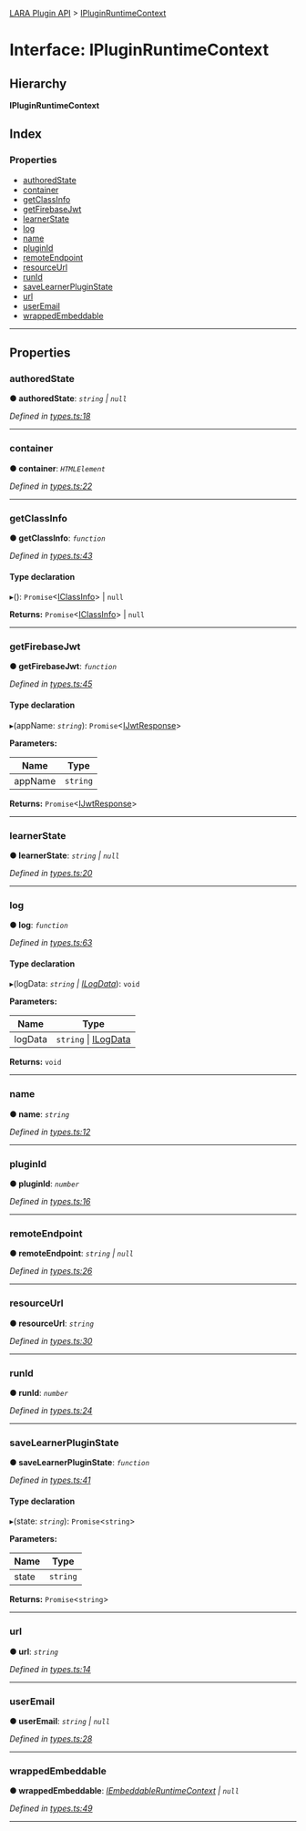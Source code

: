 [LARA Plugin API](../README.md) > [IPluginRuntimeContext](../interfaces/ipluginruntimecontext.md)

# Interface: IPluginRuntimeContext

## Hierarchy

**IPluginRuntimeContext**

## Index

### Properties

* [authoredState](ipluginruntimecontext.md#authoredstate)
* [container](ipluginruntimecontext.md#container)
* [getClassInfo](ipluginruntimecontext.md#getclassinfo)
* [getFirebaseJwt](ipluginruntimecontext.md#getfirebasejwt)
* [learnerState](ipluginruntimecontext.md#learnerstate)
* [log](ipluginruntimecontext.md#log)
* [name](ipluginruntimecontext.md#name)
* [pluginId](ipluginruntimecontext.md#pluginid)
* [remoteEndpoint](ipluginruntimecontext.md#remoteendpoint)
* [resourceUrl](ipluginruntimecontext.md#resourceurl)
* [runId](ipluginruntimecontext.md#runid)
* [saveLearnerPluginState](ipluginruntimecontext.md#savelearnerpluginstate)
* [url](ipluginruntimecontext.md#url)
* [userEmail](ipluginruntimecontext.md#useremail)
* [wrappedEmbeddable](ipluginruntimecontext.md#wrappedembeddable)

---

## Properties

<a id="authoredstate"></a>

###  authoredState

**● authoredState**: *`string` \| `null`*

*Defined in [types.ts:18](../../../lara-typescript/src/plugin-api/types.ts#L18)*

___
<a id="container"></a>

###  container

**● container**: *`HTMLElement`*

*Defined in [types.ts:22](../../../lara-typescript/src/plugin-api/types.ts#L22)*

___
<a id="getclassinfo"></a>

###  getClassInfo

**● getClassInfo**: *`function`*

*Defined in [types.ts:43](../../../lara-typescript/src/plugin-api/types.ts#L43)*

#### Type declaration
▸(): `Promise`<[IClassInfo](iclassinfo.md)> \| `null`

**Returns:** `Promise`<[IClassInfo](iclassinfo.md)> \| `null`

___
<a id="getfirebasejwt"></a>

###  getFirebaseJwt

**● getFirebaseJwt**: *`function`*

*Defined in [types.ts:45](../../../lara-typescript/src/plugin-api/types.ts#L45)*

#### Type declaration
▸(appName: *`string`*): `Promise`<[IJwtResponse](ijwtresponse.md)>

**Parameters:**

| Name | Type |
| ------ | ------ |
| appName | `string` |

**Returns:** `Promise`<[IJwtResponse](ijwtresponse.md)>

___
<a id="learnerstate"></a>

###  learnerState

**● learnerState**: *`string` \| `null`*

*Defined in [types.ts:20](../../../lara-typescript/src/plugin-api/types.ts#L20)*

___
<a id="log"></a>

###  log

**● log**: *`function`*

*Defined in [types.ts:63](../../../lara-typescript/src/plugin-api/types.ts#L63)*

#### Type declaration
▸(logData: *`string` \| [ILogData](ilogdata.md)*): `void`

**Parameters:**

| Name | Type |
| ------ | ------ |
| logData | `string` \| [ILogData](ilogdata.md) |

**Returns:** `void`

___
<a id="name"></a>

###  name

**● name**: *`string`*

*Defined in [types.ts:12](../../../lara-typescript/src/plugin-api/types.ts#L12)*

___
<a id="pluginid"></a>

###  pluginId

**● pluginId**: *`number`*

*Defined in [types.ts:16](../../../lara-typescript/src/plugin-api/types.ts#L16)*

___
<a id="remoteendpoint"></a>

###  remoteEndpoint

**● remoteEndpoint**: *`string` \| `null`*

*Defined in [types.ts:26](../../../lara-typescript/src/plugin-api/types.ts#L26)*

___
<a id="resourceurl"></a>

###  resourceUrl

**● resourceUrl**: *`string`*

*Defined in [types.ts:30](../../../lara-typescript/src/plugin-api/types.ts#L30)*

___
<a id="runid"></a>

###  runId

**● runId**: *`number`*

*Defined in [types.ts:24](../../../lara-typescript/src/plugin-api/types.ts#L24)*

___
<a id="savelearnerpluginstate"></a>

###  saveLearnerPluginState

**● saveLearnerPluginState**: *`function`*

*Defined in [types.ts:41](../../../lara-typescript/src/plugin-api/types.ts#L41)*

#### Type declaration
▸(state: *`string`*): `Promise`<`string`>

**Parameters:**

| Name | Type |
| ------ | ------ |
| state | `string` |

**Returns:** `Promise`<`string`>

___
<a id="url"></a>

###  url

**● url**: *`string`*

*Defined in [types.ts:14](../../../lara-typescript/src/plugin-api/types.ts#L14)*

___
<a id="useremail"></a>

###  userEmail

**● userEmail**: *`string` \| `null`*

*Defined in [types.ts:28](../../../lara-typescript/src/plugin-api/types.ts#L28)*

___
<a id="wrappedembeddable"></a>

###  wrappedEmbeddable

**● wrappedEmbeddable**: *[IEmbeddableRuntimeContext](iembeddableruntimecontext.md) \| `null`*

*Defined in [types.ts:49](../../../lara-typescript/src/plugin-api/types.ts#L49)*

___

